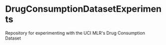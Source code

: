# DrugConsumptionDatasetExperiments
Repository for experimenting with the UCI MLR's Drug Consumption Dataset
